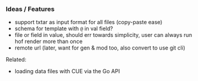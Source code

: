 

### Ideas / Features

- support txtar as input format for all files (copy-paste ease)
- schema for template with `@` in val field?
- file or field in value, should err towards simplicity, user can always run hof render more than once
- remote url (later, want for gen & mod too, also convert to use git cli)

Related:

- loading data files with CUE via the Go API
